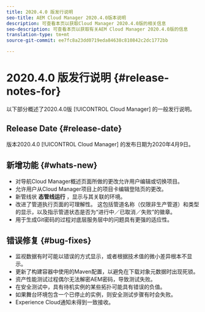 ```yaml
---
title: 2020.4.0 版发行说明
seo-title: AEM Cloud Manager 2020.4.0版本说明
description: 可查看本页以获取Cloud Manager 2020.4.0版的相关信息
seo-description: 可查看本页以获取有关AEM Cloud Manager 2020.4.0版的信息
translation-type: tm+mt
source-git-commit: ee7fc8a23dd0719eda84638c810842c2dc1772bb

---
```


# 2020.4.0 版发行说明 {#release-notes-for}

以下部分概述了2020.4.0版 [!UICONTROL Cloud Manager] 的一般发行说明。

## Release Date {#release-date}

版本2020.4.0 [!UICONTROL Cloud Manager] 的发布日期为2020年4月9日。

## 新增功能 {#whats-new}

* 对导航Cloud Manager概述页面所做的更改允许用户编辑或切换项目。
* 允许用户从Cloud Manager项目上的项目卡编辑登陆页的更改。
* 新管线状 **态管线运行** ，显示与其关联的环境。
* 改进了管道执行页面的可理解性。 这包括管道名称（仅限非生产管道）和类型的显示，以及指示管道状态是否为“进行中／已取消／失败”的徽章。
* 用于生成Git密码的过程对底层服务层中的问题具有更强的适应性。

## 错误修复 {#bug-fixes}

* 监视数据有时可能以错误的方式显示，或者根据技术值的微小差异根本不显示。
* 更新了构建容器中使用的Maven配置，以避免在下载对象元数据时出现死锁。
* 资产性能测试过程偶尔无法解密AEM密码，导致测试失败。
* 在安全测试中，具有待机实例的某些拓扑可能具有错误的负值。
* 如果舞台环境包含一个已停止的实例，则安全测试步骤有时会失败。
* Experience Cloud通知未得到一致接收。

